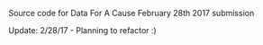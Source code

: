 Source code for Data For A Cause February 28th 2017 submission

Update: 2/28/17 - Planning to refactor :)
